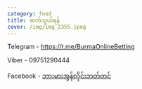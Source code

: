 ```yaml
---
category: food
title: ဆက်သွယ်ရန်
cover: /img/img_2355.jpeg
---
```

Telegram - <https://t.me/BurmaOnlineBetting>

Viber - 09751290444

Facebook - [ဘားမားအွန်လိုင်းဘတ်တင်](https://t.me/BurmaOnlineBetting)